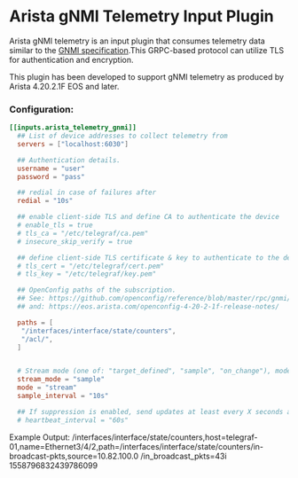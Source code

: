 # Arista gNMI Telemetry Input Plugin

Arista gNMI telemetry is an input plugin that consumes telemetry data similar to the [GNMI specification](https://github.com/openconfig/reference/blob/master/rpc/gnmi/gnmi-specification.md).This GRPC-based protocol can utilize TLS for authentication and encryption.

This plugin has been developed to support gNMI telemetry as produced by Arista 4.20.2.1F EOS and later.

### Configuration:

```toml
[[inputs.arista_telemetry_gnmi]]
  ## List of device addresses to collect telemetry from
  servers = ["localhost:6030"]

  ## Authentication details.
  username = "user"
  password = "pass"

  ## redial in case of failures after
  redial = "10s"

  ## enable client-side TLS and define CA to authenticate the device
  # enable_tls = true
  # tls_ca = "/etc/telegraf/ca.pem"
  # insecure_skip_verify = true

  ## define client-side TLS certificate & key to authenticate to the device
  # tls_cert = "/etc/telegraf/cert.pem"
  # tls_key = "/etc/telegraf/key.pem"

  ## OpenConfig paths of the subscription.
  ## See: https://github.com/openconfig/reference/blob/master/rpc/gnmi/gnmi-specification.md#222-paths
  ## and: https://eos.arista.com/openconfig-4-20-2-1f-release-notes/

  paths = [
   "/interfaces/interface/state/counters",
   "/acl/",   
  ]


  # Stream mode (one of: "target_defined", "sample", "on_change"), mode (one of: "once", "pull", "stream") and interval
  stream_mode = "sample"
  mode = "stream"
  sample_interval = "10s"

  ## If suppression is enabled, send updates at least every X seconds anyway
  # heartbeat_interval = "60s"
```

 Example Output: /interfaces/interface/state/counters,host=telegraf-01,name=Ethernet3/4/2,path=/interfaces/interface/state/counters/in-broadcast-pkts,source=10.82.100.0 /in_broadcast_pkts=43i 1558796832439786099


